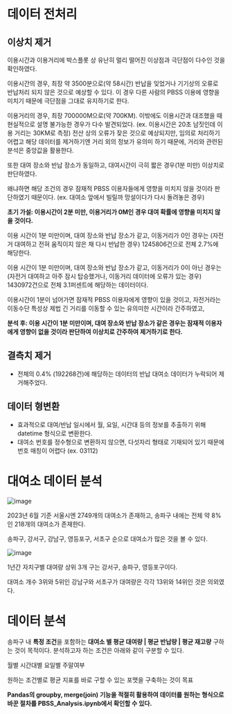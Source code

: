 # 데이터 전처리 
## 이상치 제거
이용시간과 이용거리에 박스플롯 상 유난히 멀리 떨어진 이상점과 극단점이 다수인 것을 확인하였다.

이용시간의 경우, 최장 약 3500분으로(약 58시간) 반납을 잊었거나 기기상의 오류로 반납처리 되지 않은 것으로 예상할 수 있다. 이 경우 다른 사람의 PBSS 이용에 영향을 미치기 때문에 극단점을 그대로 유지하기로 한다.

이용거리의 경우, 최장 700000M으로(약 700KM). 이밖에도 이용시간과 대조했을 때 현실적으로 설명 불가능한 경우가 다수 발견되었다. (ex. 이용시간은 20초 남짓인데 이용 거리는 30KM로 측정) 전산 상의 오류가 잦은 것으로 예상되지만, 임의로 처리하기 어렵고 해당 데이터를 제거하기엔 거리 외의 정보가 유의미 하기 때문에, 거리와 관련된 분석은 중앙값을 활용한다.

또한 대여 장소와 반납 장소가 동일하고, 대여시간이 극히 짧은 경우(1분 미만) 이상치로 판단하였다.

왜냐하면 해당 조건의 경우 잠재적 PBSS 이용자들에게 영향을 미치지 않을 것이라 판단하였기 때문이다. (ex. 대여소 앞에서 빌릴까 망설이다가 다시 돌려놓은 경우)

**초기 가설: 이용시간이 2분 미만, 이용거리가 0M인 경우 대여 확률에 영향을 미치지 않을 것이다.**

이용 시간이 1분 미만이며, 대여 장소와 반납 장소가 같고, 이동거리가 0인 경우는 (자전거 대여하고 전혀 움직이지 않은 채 다시 반납한 경우) 1245806건으로 전체 2.7%에 해당한다.

이용 시간이 1분 미만이며, 대여 장소와 반납 장소가 같고, 이동거리가 0이 아닌 경우는 (자전거 대여하고 아주 잠시 탑승했거나, 이동거리 데이터에 오류가 있는 경우) 1430972건으로 전체 3.1퍼센트에 해당하는 데이터이다.

이용시간이 1분이 넘어가면 잠재적 PBSS 이용자에게 영향이 있을 것이고, 자전거라는 이동수단 특성상 제법 긴 거리를 이동할 수 있는 유의미한 시간이라 간주하였고,

**분석 후: 이용 시간이 1분 미만이며, 대여 장소와 반납 장소가 같은 경우는 잠재적 이용자에게 영향이 없을 것이라 판단하여 이상치로 간주하여 제거하기로 한다.**

## 결측치 제거
- 전체의 0.4% (192268건)에 해당하는 데이터의 반납 대여소 데이터가 누락되어 제거해주었다.

## 데이터 형변환
- 효과적으로 대여/반납 일시에서 월, 요일, 시간대 등의 정보를 추출하기 위해 datetime 형식으로 변환한다.
- 대여소 번호를 정수형으로 변환하지 않으면, 다섯자리 형태로 기재되어 있기 때문에 번호 매칭이 어렵다 (ex. 03112)

# 대여소 데이터 분석

![image](https://github.com/kosonkh7/PBSS-Analysis/assets/83086978/05930879-fcb1-4f6e-96dd-1927f5974626)

2023년 6월 기준 서울시엔 2749개의 대여소가 존재하고, 송파구 내에는 전체 약 8%인 218개의 대여소가 존재한다.

송파구, 강서구, 강남구, 영등포구, 서초구 순으로 대여소가 많은 것을 볼 수 있다.

![image](https://github.com/kosonkh7/PBSS-Analysis/assets/83086978/2e5d02d9-4206-4ca3-918c-57df281f79fc)

1년간 자치구별 대여량 상위 3개 구는 강서구, 송파구, 영등포구이다.

대여소 개수 3위와 5위인 강남구와 서초구가 대여량은 각각 13위와 14위인 것은 의외였다.

# 데이터 분석

송파구 내 **특정 조건**을 포함하는 **대여소 별 평균 대여량 | 평균 반납량 | 평균 재고량** 구하는 것이 목적이다.
분석하고자 하는 조건은 아래와 같이 구분할 수 있다.

월별
시간대별
요일별
주말여부

원하는 조건별로 평균 지표를 바로 구할 수 있는 포맷을 구축하는 것이 목표

**Pandas의 groupby, merge(join) 기능을 적절히 활용하여 데이터를 원하는 형식으로 바꾼 절차를 PBSS_Analysis.ipynb에서 확인할 수 있다.**
